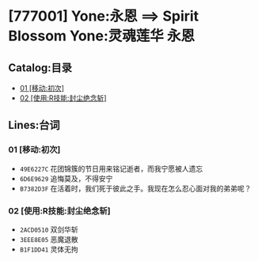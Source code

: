 # [777001] Yone:永恩 ==> Spirit Blossom Yone:灵魂莲华 永恩
## Catalog:目录
* [01 [移动:初次]](#01-移动初次)
* [02 [使用:R技能:封尘绝念斩]](#02-使用R技能封尘绝念斩)
## Lines:台词
### **01 [移动:初次]**
- `49E6227C` 花团锦簇的节日用来铭记逝者，而我宁愿被人遗忘
- `6D6E9629` 追悔莫及，不得安宁
- `B7382D3F` 在活着时，我们死于彼此之手。我现在怎么忍心面对我的弟弟呢？

### **02 [使用:R技能:封尘绝念斩]**
- `2ACD0510` 双剑华斩
- `3EEE8E05` 恶魔退散
- `B1F1DD41` 灵体无拘